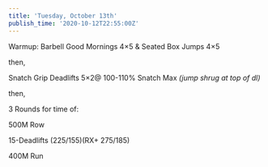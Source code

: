 ```yaml
---
title: 'Tuesday, October 13th'
publish_time: '2020-10-12T22:55:00Z'
---
```


Warmup: Barbell Good Mornings 4×5 & Seated Box Jumps 4×5

then,

Snatch Grip Deadlifts 5×2@ 100-110% Snatch Max *(jump shrug at top of
dl)*

then,

3 Rounds for time of:

500M Row

15-Deadlifts (225/155)(RX+ 275/185)

400M Run
